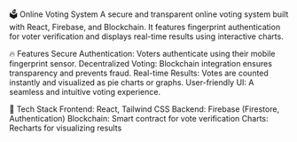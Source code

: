 🗳️ Online Voting System
A secure and transparent online voting system built with React, Firebase, and Blockchain.
It features fingerprint authentication for voter verification and displays real-time results using interactive charts.

🔥 Features
Secure Authentication: Voters authenticate using their mobile fingerprint sensor.
Decentralized Voting: Blockchain integration ensures transparency and prevents fraud.
Real-time Results: Votes are counted instantly and visualized as pie charts or graphs.
User-friendly UI: A seamless and intuitive voting experience.


🚀 Tech Stack
Frontend: React, Tailwind CSS
Backend: Firebase (Firestore, Authentication)
Blockchain: Smart contract for vote verification
Charts: Recharts for visualizing results

